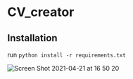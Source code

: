 # CV_creator

## Installation
run `python install -r requirements.txt`

![Screen Shot 2021-04-21 at 16 50 20](https://user-images.githubusercontent.com/57193488/115583976-4d598680-a2c2-11eb-9865-db9b67978c59.png)
